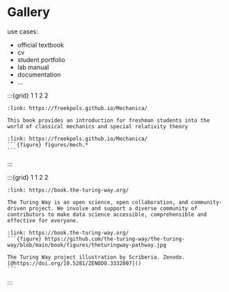 # Gallery

use cases:
- official textbook
- cv
- student portfolio
- lab manual
- documentation
- ...


:::{grid} 1 1 2 2
```{card} Introducing Classical Mechanics & Special Relativity
:link: https://freekpols.github.io/Mechanica/

This book provides an introduction for freshman students into the world of classical mechanics and special relativity theory
```
````{card}
:link: https://freekpols.github.io/Mechanica/
```{figure} figures/mech.*
``` 
````
:::

:::{grid} 1 1 2 2
```{card} The Turing Way handbook to reproducible, ethical and collaborative data science.
:link: https://book.the-turing-way.org/

The Turing Way is an open science, open collaboration, and community-driven project. We involve and support a diverse community of contributors to make data science accessible, comprehensible and effective for everyone.
```
````{card}
:link: https://book.the-turing-way.org/
```{figure} https://github.com/the-turing-way/the-turing-way/blob/main/book/figures/theturingway-pathway.jpg

The Turing Way project illustration by Scriberia. Zenodo. [@https://doi.org/10.5281/ZENODO.3332807]()
```
````
:::